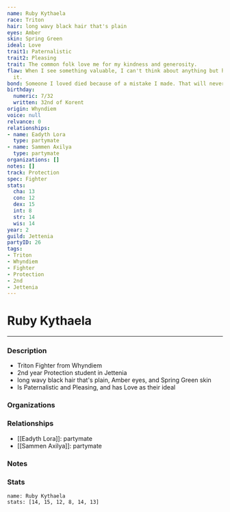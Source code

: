 ```yaml
---
name: Ruby Kythaela
race: Triton
hair: long wavy black hair that's plain
eyes: Amber
skin: Spring Green
ideal: Love
trait1: Paternalistic
trait2: Pleasing
trait: The common folk love me for my kindness and generosity.
flaw: When I see something valuable, I can't think about anything but how to steal
  it.
bond: Someone I loved died because of a mistake I made. That will never happen again.
birthday:
  numeric: 7/32
  written: 32nd of Korent
origin: Whyndiem
voice: null
relvance: 0
relationships:
- name: Eadyth Lora
  type: partymate
- name: Sammen Axilya
  type: partymate
organizations: []
notes: []
track: Protection
spec: Fighter
stats:
  cha: 13
  con: 12
  dex: 15
  int: 8
  str: 14
  wis: 14
year: 2
guild: Jettenia
partyID: 26
tags:
- Triton
- Whyndiem
- Fighter
- Protection
- 2nd
- Jettenia
---
```

# Ruby Kythaela
---
### Description
- Triton Fighter from Whyndiem
- 2nd year Protection student in Jettenia
- long wavy black hair that's plain, Amber eyes, and Spring Green skin
- Is Paternalistic and Pleasing, and has Love as their ideal

### Organizations

### Relationships
- [[Eadyth Lora]]: partymate
- [[Sammen Axilya]]: partymate

### Notes

### Stats
```statblock
name: Ruby Kythaela
stats: [14, 15, 12, 8, 14, 13]
```
